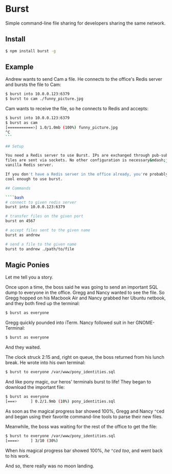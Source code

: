 # Burst

Simple command-line file sharing for developers sharing the same network.

## Install

````bash
$ npm install burst -g
````

## Example

Andrew wants to send Cam a file. He connects to the office's Redis server
and bursts the file to Cam:

````bash
$ burst into 10.0.0.123:6379
$ burst to cam ./funny_picture.jpg
````

Cam wants to receive the file, so he connects to Redis and accepts:

````bash
$ burst into 10.0.0.123:6379
$ burst as cam
[===========>] 1.0/1.0mb (100%) funny_picture.jpg
^C
```

## Setup

You need a Redis server to use Burst. IPs are exchanged through pub-sub and
files are sent via sockets. No other configuration is necessary&mdash;just a
vanilla Redis server.

If you don't have a Redis server in the office already, you're probably not
cool enough to use burst.

## Commands

````bash
# connect to given redis server
burst into 10.0.0.123:6379

# transfer files on the given port
burst on 4567

# accept files sent to the given name
burst as andrew

# send a file to the given name
burst to andrew ./path/to/file
````

## Magic Ponies

Let me tell you a story.

Once upon a time, the boss said he was going to send an important SQL dump
to everyone in the office. Gregg and Nancy wanted to see the file. So Gregg
hopped on his Macbook Air and Nancy grabbed her Ubuntu netbook, and they
both fired up the terminal:

````bash
$ burst as everyone

````

Gregg quickly pounded into iTerm. Nancy followed suit in her GNOME-Terminal:

````bash
$ burst as everyone

````

And they waited.

The clock struck 2:15 and, right on queue, the boss returned from his lunch
break. He wrote into his own terminal:

````bash
$ burst to everyone /var/www/pony_identities.sql
````

And like pony magic, our heros' terminals burst to life! They began to
download the important file:

````bash
$ burst as everyone
[===>      ] 0.2/1.9mb (10%) pony_identities.sql
````

As soon as the magical progress bar showed 100%, Gregg and Nancy `^C`ed and
began using their favorite command-line tools to parse their new files.

Meanwhile, the boss was waiting for the rest of the office to get the file:

````bash
$ burst to everyone /var/www/pony_identities.sql
[====>     ] 3/10 (30%)
````

When *his* magical progress bar showed 100%, *he `^C`ed too*, and went back
to his work.

And so, there really was no moon landing.


